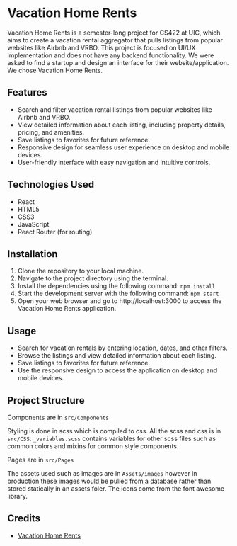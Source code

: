# Vacation Home Rents

Vacation Home Rents is a semester-long project for CS422 at UIC, which aims to create a vacation rental aggregator that pulls listings from popular websites like Airbnb and VRBO. This project is focused on UI/UX implementation and does not have any backend functionality. We were asked to find a startup and design an interface for their website/application. We chose Vacation Home Rents.

## Features

- Search and filter vacation rental listings from popular websites like Airbnb and VRBO.
- View detailed information about each listing, including property details, pricing, and amenities.
- Save listings to favorites for future reference.
- Responsive design for seamless user experience on desktop and mobile devices.
- User-friendly interface with easy navigation and intuitive controls.

## Technologies Used

- React
- HTML5
- CSS3
- JavaScript
- React Router (for routing)

## Installation

1. Clone the repository to your local machine.
2. Navigate to the project directory using the terminal.
3. Install the dependencies using the following command:
   `npm install`
4. Start the development server with the following command:
   `npm start`
5. Open your web browser and go to http://localhost:3000 to access the Vacation Home Rents application.

## Usage

- Search for vacation rentals by entering location, dates, and other filters.
- Browse the listings and view detailed information about each listing.
- Save listings to favorites for future reference.
- Use the responsive design to access the application on desktop and mobile devices.

## Project Structure

Components are in `src/Components`

Styling is done in scss which is compiled to css. All the scss and css is in `src/CSS`. `_variables.scss` contains variables for other scss files such as common colors and mixins for common style components.

Pages are in `src/Pages`

The assets used such as images are in `Assets/images` however in production these images would be pulled from a database rather than stored statically in an assets foler. The icons come from the font awesome library.

## Credits

- [Vacation Home Rents](https://vacationhomerents.com)
